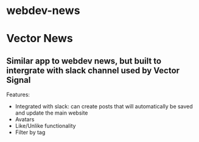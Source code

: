 # webdev-news

<h1> Vector News </h1>

<h2> Similar app to webdev news, but built to intergrate with slack channel used by Vector Signal</h2>

<p>Features:</p>
<ul>
  <li>Integrated with slack: can create posts that will automatically be saved and update the main website</li>
  <li>Avatars</li>
  <li>Like/Unlike functionality</li>
  <li>Filter by tag</li>
</ul>
